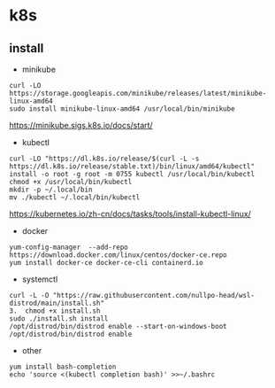 # k8s

## install

- minikube

```shell
curl -LO https://storage.googleapis.com/minikube/releases/latest/minikube-linux-amd64
sudo install minikube-linux-amd64 /usr/local/bin/minikube
```

<https://minikube.sigs.k8s.io/docs/start/>

- kubectl

```shell
curl -LO "https://dl.k8s.io/release/$(curl -L -s https://dl.k8s.io/release/stable.txt)/bin/linux/amd64/kubectl"
install -o root -g root -m 0755 kubectl /usr/local/bin/kubectl
chmod +x /usr/local/bin/kubectl
mkdir -p ~/.local/bin
mv ./kubectl ~/.local/bin/kubectl
```

<https://kubernetes.io/zh-cn/docs/tasks/tools/install-kubectl-linux/>

- docker

```shell
yum-config-manager  --add-repo https://download.docker.com/linux/centos/docker-ce.repo
yum install docker-ce docker-ce-cli containerd.io
```

- systemctl

```shell
curl -L -O "https://raw.githubusercontent.com/nullpo-head/wsl-distrod/main/install.sh"
3.  chmod +x install.sh
sudo ./install.sh install
/opt/distrod/bin/distrod enable --start-on-windows-boot
/opt/distrod/bin/distrod enable
```

- other

```shell
yum install bash-completion
echo 'source <(kubectl completion bash)' >>~/.bashrc
```

